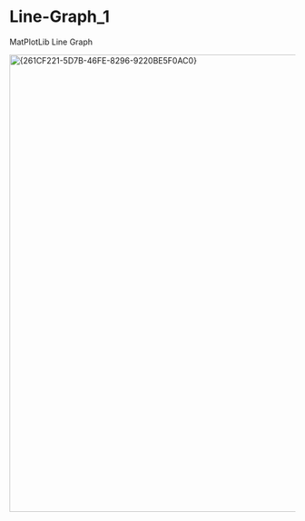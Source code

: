 # Line-Graph_1
MatPlotLib Line Graph









<img width="806" alt="{261CF221-5D7B-46FE-8296-9220BE5F0AC0}" src="https://github.com/user-attachments/assets/b88b7972-b6dc-46ca-9856-83d1ff511dcb" />






